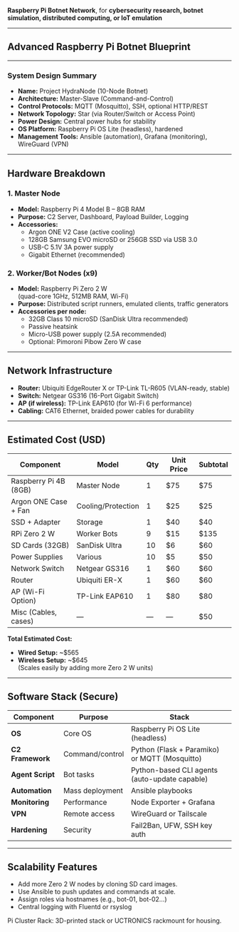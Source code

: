 **Raspberry Pi Botnet Network**, for **cybersecurity research, botnet simulation, distributed computing, or IoT emulation**

---

## **Advanced Raspberry Pi Botnet Blueprint**

---

### **System Design Summary**

- **Name:** Project HydraNode (10-Node Botnet)
- **Architecture:** Master-Slave (Command-and-Control)
- **Control Protocols:** MQTT (Mosquitto), SSH, optional HTTP/REST
- **Network Topology:** Star (via Router/Switch or Access Point)
- **Power Design:** Central power hubs for stability
- **OS Platform:** Raspberry Pi OS Lite (headless), hardened
- **Management Tools:** Ansible (automation), Grafana (monitoring), WireGuard (VPN)

---

## **Hardware Breakdown**

### **1. Master Node**
- **Model:** Raspberry Pi 4 Model B – 8GB RAM
- **Purpose:** C2 Server, Dashboard, Payload Builder, Logging
- **Accessories:**
  - Argon ONE V2 Case (active cooling)
  - 128GB Samsung EVO microSD or 256GB SSD via USB 3.0
  - USB-C 5.1V 3A power supply
  - Gigabit Ethernet (recommended)

### **2. Worker/Bot Nodes (x9)**
- **Model:** Raspberry Pi Zero 2 W  
  (quad-core 1GHz, 512MB RAM, Wi-Fi)
- **Purpose:** Distributed script runners, emulated clients, traffic generators
- **Accessories per node:**
  - 32GB Class 10 microSD (SanDisk Ultra recommended)
  - Passive heatsink
  - Micro-USB power supply (2.5A recommended)
  - Optional: Pimoroni Pibow Zero W case

---

## **Network Infrastructure**

- **Router:** Ubiquiti EdgeRouter X or TP-Link TL-R605 (VLAN-ready, stable)
- **Switch:** Netgear GS316 (16-Port Gigabit Switch)
- **AP (if wireless):** TP-Link EAP610 (for Wi-Fi 6 performance)
- **Cabling:** CAT6 Ethernet, braided power cables for durability

---

## **Estimated Cost (USD)**

| Component | Model | Qty | Unit Price | Subtotal |
|----------|-------|-----|------------|----------|
| Raspberry Pi 4B (8GB) | Master Node | 1 | $75 | $75 |
| Argon ONE Case + Fan | Cooling/Protection | 1 | $25 | $25 |
| SSD + Adapter | Storage | 1 | $40 | $40 |
| RPi Zero 2 W | Worker Bots | 9 | $15 | $135 |
| SD Cards (32GB) | SanDisk Ultra | 10 | $6 | $60 |
| Power Supplies | Various | 10 | $5 | $50 |
| Network Switch | Netgear GS316 | 1 | $60 | $60 |
| Router | Ubiquiti ER-X | 1 | $60 | $60 |
| AP (Wi-Fi Option) | TP-Link EAP610 | 1 | $80 | $80 |
| Misc (Cables, cases) | — | — | — | $50 |

**Total Estimated Cost:**  
- **Wired Setup:** ~$565  
- **Wireless Setup:** ~$645  
(Scales easily by adding more Zero 2 W units)

---

## **Software Stack (Secure)**

| Component | Purpose | Stack |
|----------|---------|-------|
| **OS** | Core OS | Raspberry Pi OS Lite (headless) |
| **C2 Framework** | Command/control | Python (Flask + Paramiko) or MQTT (Mosquitto) |
| **Agent Script** | Bot tasks | Python-based CLI agents (auto-update capable) |
| **Automation** | Mass deployment | Ansible playbooks |
| **Monitoring** | Performance | Node Exporter + Grafana |
| **VPN** | Remote access | WireGuard or Tailscale |
| **Hardening** | Security | Fail2Ban, UFW, SSH key auth |

---

## **Scalability Features**

- Add more Zero 2 W nodes by cloning SD card images.
- Use Ansible to push updates and commands at scale.
- Assign roles via hostnames (e.g., bot-01, bot-02…)
- Central logging with Fluentd or rsyslog


Pi Cluster Rack: 3D-printed stack or UCTRONICS rackmount for housing.
